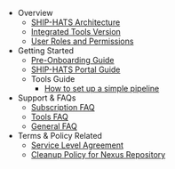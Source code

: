 * Overview
  * [SHIP-HATS Architecture](architecture-diagram)
  * [Integrated Tools Version](get-started/ship-hats-integrated-tools-version)
  * [User Roles and Permissions](user-roles-permissions)
* Getting Started
  * [Pre-Onboarding Guide](pre-onboarding-guide)
  * [SHIP-HATS Portal Guide](portal-guide/overview-of-ship-hats-portal)
  * Tools Guide
    * [How to set up a simple pipeline](how-to-setup-and-scan-sample-pipeline)
* Support & FAQs
  * [Subscription FAQ](subscription)
  * [Tools FAQ](tools-faq)
  * [General FAQ](general-faq)
* Terms & Policy Related
  * [Service Level Agreement](service-level-agreement)
  * [Cleanup Policy for Nexus Repository](ship-hats-cleanup-policy-for-nexus-repository)
